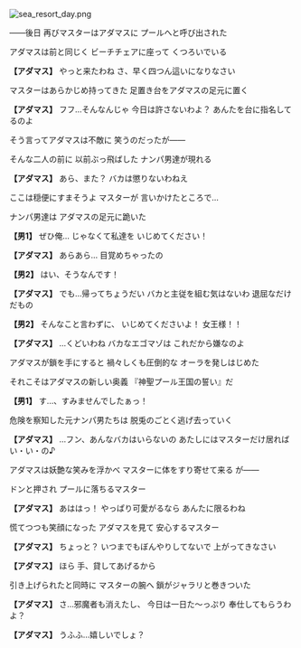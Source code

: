
![sea_resort_day.png](../images/backgrounds/sea_resort_day.png)

――後日
再びマスターはアダマスに
プールへと呼び出された

アダマスは前と同じく
ビーチチェアに座って
くつろいでいる

**【アダマス】**
やっと来たわね
さ、早く四つん這いになりなさい

マスターはあらかじめ持ってきた
足置き台をアダマスの足元に置く

**【アダマス】**
フフ…そんなんじゃ
今日は許さないわよ？
あんたを台に指名してるのよ

そう言ってアダマスは不敵に
笑うのだったが――

そんな二人の前に
以前ぶっ飛ばした
ナンパ男達が現れる

**【アダマス】**
あら、また？
バカは懲りないわねえ

ここは穏便にすまそうよ
マスターが
言いかけたところで…

ナンパ男達は
アダマスの足元に跪いた

**【男1】**
ぜひ俺…
じゃなくて私達を
いじめてください！

**【アダマス】**
あらあら…
目覚めちゃったの

**【男2】**
はい、そうなんです！

**【アダマス】**
でも…帰ってちょうだい
バカと主従を組む気はないわ
退屈なだけだもの

**【男2】**
そんなこと言わずに、
いじめてくださいよ！
女王様！！

**【アダマス】**
…くどいわね
バカなエゴマゾは
これだから嫌なのよ

アダマスが鎖を手にすると
禍々しくも圧倒的な
オーラを発しはじめた

それこそはアダマスの新しい奥義
『神聖プール王国の誓い』だ

**【男1】**
す…、すみませんでしたぁっ！

危険を察知した元ナンパ男たちは
脱兎のごとく逃げ去っていく

**【アダマス】**
…フン、あんなバカはいらないの
あたしにはマスターだけ居れば
い・い・の♪

アダマスは妖艶な笑みを浮かべ
マスターに体をすり寄せて来る
が――

ドンと押され
プールに落ちるマスター

**【アダマス】**
あははっ！
やっぱり可愛がるなら
あんたに限るわね

慌てつつも笑顔になった
アダマスを見て
安心するマスター

**【アダマス】**
ちょっと？
いつまでもぼんやりしてないで
上がってきなさい

**【アダマス】**
ほら
手、貸してあげるから

引き上げられたと同時に
マスターの腕へ
鎖がジャラリと巻きついた

**【アダマス】**
さ…邪魔者も消えたし、
今日は一日た～っぷり
奉仕してもらうわよ？

**【アダマス】**
うふふ…嬉しいでしょ？
